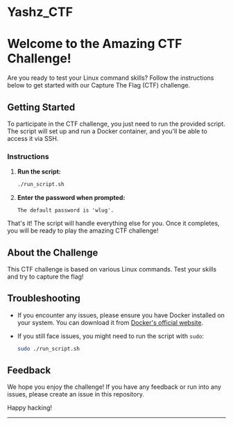 # Yashz_CTF

# Welcome to the Amazing CTF Challenge!

Are you ready to test your Linux command skills? Follow the instructions below to get started with our Capture The Flag (CTF) challenge.

## Getting Started

To participate in the CTF challenge, you just need to run the provided script. The script will set up and run a Docker container, and you'll be able to access it via SSH.

### Instructions

1. **Run the script:**

    ```bash
    ./run_script.sh
    ```

2. **Enter the password when prompted:**

    ```plaintext
    The default password is 'wlug'.
    ```

That's it! The script will handle everything else for you. Once it completes, you will be ready to play the amazing CTF challenge!

## About the Challenge

This CTF challenge is based on various Linux commands. Test your skills and try to capture the flag!

## Troubleshooting

- If you encounter any issues, please ensure you have Docker installed on your system. You can download it from [Docker's official website](https://www.docker.com/get-started).
- If you still face issues, you might need to run the script with `sudo`:

    ```bash
    sudo ./run_script.sh
    ```

## Feedback

We hope you enjoy the challenge! If you have any feedback or run into any issues, please create an issue in this repository.

Happy hacking!

---



